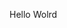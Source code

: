 Hello Wolrd




































































































































































































































































































































































































































































































































































































































































































































































































































































































































































































































































































































































































































































































































































































































































































































































































































































































































































































































































































































































































































































































































































































































































































































































































































































































































































































































































































































































































